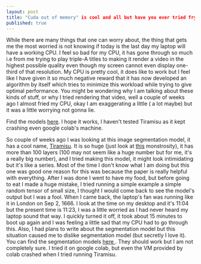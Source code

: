 ```yaml
---
layout: post
title: "Cuda out of memory" is cool and all but have you ever tried frying your CPU!
published: true
---
```

While there are many things that one can worry about, the thing that gets me the most worried is not knowing if today is the last day my laptop will have a working CPU. I feel so bad for my CPU, it has gone through so much i.e from me trying to play triple-A titles to making it render a video in the highest possible quality even though my screen cannot even display one-third of that resolution. My CPU is pretty cool, it does like to work but I feel like I have given it so much negative reward that it has now developed an algorithm by itself which tries to minimize this workload while trying to give optimal performance. You might be wondering why I am talking about these kinds of stuff, or why I tried rendering that video, well a couple of weeks ago I almost fried my CPU, okay I am exaggerating a little ( a lot maybe) but it was a little worrying not gonna lie.

<div>
Find the models <a href ='https://github.com/arogyad/segmentationmodels' target='_blank'>here</a>. I hope it works, I haven't tested Tiramisu as it kept crashing even google colab's machine.
 </div>

So couple of weeks ago I was looking at this image segmentation model, it has a cool name, <a href='https://arxiv.org/pdf/1611.09326v3.pdf' target='_blank'>Tiramisu</a>. It is so huge (just look at <a href='https://www.researchgate.net/publication/337761543/figure/fig1/AS:832731072180225@1575549967716/FC-DenseNet-architecture.ppm' target='_blank'>this</a> monstrosity), it has more than 100 layers (100 may not seem like a huge number but for me, it's a really big number), and I tried making this model, it might look intimidating but it's like a series. Most of the time I don't know what I am doing but this one was good one reason for this was because the paper is really helpful with everything. After I was done I went to have my food, but before going to eat I made a huge mistake, I tried running a simple example a simple random tensor of small size, I thought I would come back to see the model's output but I was a fool. When I came back, the laptop's fan was running like it in London on Sep 2, 1666. I look at the time on my desktop and it's 11:04 but the present time is 11:23, I was a little worried as I had never heard my laptop sound that way. I quickly turned it off, it took about 15 minutes to boot up again and I was feeling a little sad that my CPU had to go through this. Also, I had plans to write about the segmentation model but this situation caused me to dislike segmentation model (but secretly I love it). You can find the segmentation models <a href = 'https://github.com/arogyad/segmentationmodels' target='_blank'> here </a>. They should work but I am not completely sure. I tried it on google colab, but even the VM provided by colab crashed when I tried running Tiramisu.
